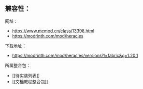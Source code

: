 兼容性：
- 

网址：
- https://www.mcmod.cn/class/13398.html
- https://modrinth.com/mod/heracles

下载地址：
- https://modrinth.com/mod/heracles/versions?l=fabric&g=1.20.1

所属整合包：
- [[待实装列表]]
- [[文档教程整合包]]